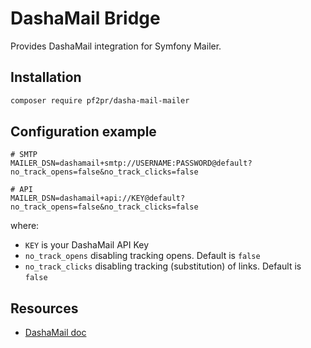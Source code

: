 DashaMail Bridge
=================

Provides DashaMail integration for Symfony Mailer.

Installation
---------
```sh
composer require pf2pr/dasha-mail-mailer
```

Configuration example
---------

```env
# SMTP
MAILER_DSN=dashamail+smtp://USERNAME:PASSWORD@default?no_track_opens=false&no_track_clicks=false

# API
MAILER_DSN=dashamail+api://KEY@default?no_track_opens=false&no_track_clicks=false
```

where:
- `KEY` is your DashaMail API Key
- `no_track_opens` disabling tracking opens. Default is `false`
- `no_track_clicks` disabling tracking (substitution) of links. Default is `false`


Resources
---------

* [DashaMail doc](https://docs.dashamail.ru/)
